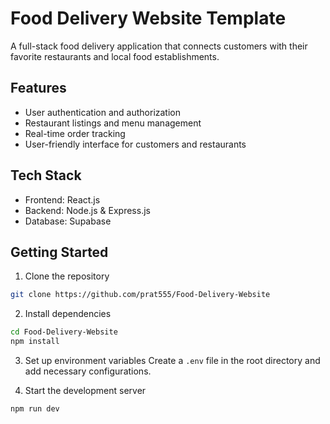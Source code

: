 # Food Delivery Website Template

A full-stack food delivery application that connects customers with their favorite restaurants and local food establishments.

## Features

- User authentication and authorization
- Restaurant listings and menu management
- Real-time order tracking
- User-friendly interface for customers and restaurants

## Tech Stack

- Frontend: React.js
- Backend: Node.js & Express.js
- Database: Supabase

## Getting Started

1. Clone the repository
```bash
git clone https://github.com/prat555/Food-Delivery-Website
```

2. Install dependencies
```bash
cd Food-Delivery-Website
npm install
```

3. Set up environment variables
Create a `.env` file in the root directory and add necessary configurations.

4. Start the development server
```bash
npm run dev
```
